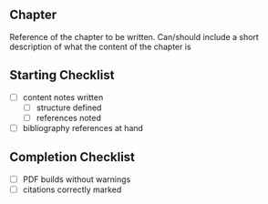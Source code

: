 ## Chapter

Reference of the chapter to be written. Can/should include a short description of what the content of the chapter is

## Starting Checklist

- [ ] content notes written
  - [ ] structure defined
  - [ ] references noted
- [ ] bibliography references at hand

## Completion Checklist

- [ ] PDF builds without warnings
- [ ] citations correctly marked
